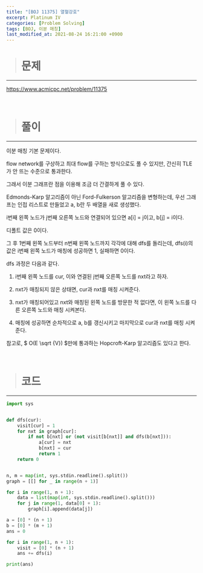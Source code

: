 ```yaml
---
title: "[BOJ 11375] 열혈강호"
excerpt: Platinum IV
categories: [Problem Solving]
tags: [BOJ, 이분 매칭]
last_modified_at: 2021-08-24 16:21:00 +0900
---
```


> # 문제
---

[<u>https://www.acmicpc.net/problem/11375</u>](https://www.acmicpc.net/problem/11375)

<br>

> # 풀이
---

이분 매칭 기본 문제이다.

flow network를 구상하고 최대 flow를 구하는 방식으로도 풀 수 있지만, 간신히 TLE가 안 뜨는 수준으로 통과한다.

그래서 이분 그래프란 점을 이용해 조금 더 간결하게 풀 수 있다.

Edmonds-Karp 알고리즘이 아닌 Ford-Fulkerson 알고리즘을 변형하는데, 우선 그래프는 인접 리스트로 만들었고 a, b란 두 배열을 새로 생성했다.

i번째 왼쪽 노드가 j번째 오른쪽 노드와 연결되어 있으면 a\[i\] = j이고, b\[j\] = i이다.

디폴트 값은 0이다.

그 후 1번째 왼쪽 노드부터 n번째 왼쪽 노드까지 각각에 대해 dfs를 돌리는데, dfs(i)의 값은 i번째 왼쪽 노드가 매칭에 성공하면 1, 실패하면 0이다.

dfs 과정은 다음과 같다.

1. i번째 왼쪽 노드를 cur, 이와 연결된 j번째 오른쪽 노드를 nxt라고 하자.

2. nxt가 매칭되지 않은 상태면, cur과 nxt를 매칭 시켜준다.

3. nxt가 매칭되어있고 nxt와 매칭된 왼쪽 노드를 방문한 적 없다면, 이 왼쪽 노드를 다른 오른쪽 노드와 매칭 시켜본다.

4. 매칭에 성공하면 순차적으로 a, b를 갱신시키고 마지막으로 cur과 nxt를 매칭 시켜준다.

참고로, $ O(E \sqrt {V}) $만에 통과하는 Hopcroft-Karp 알고리즘도 있다고 한다.

<br>

> # 코드
---

```python
import sys


def dfs(cur):
    visit[cur] = 1
    for nxt in graph[cur]:
        if not b[nxt] or (not visit[b[nxt]] and dfs(b[nxt])):
            a[cur] = nxt
            b[nxt] = cur
            return 1
    return 0


n, m = map(int, sys.stdin.readline().split())
graph = [[] for _ in range(n + 1)]

for i in range(1, n + 1):
    data = list(map(int, sys.stdin.readline().split()))
    for j in range(1, data[0] + 1):
        graph[i].append(data[j])

a = [0] * (n + 1)
b = [0] * (m + 1)
ans = 0

for i in range(1, n + 1):
    visit = [0] * (n + 1)
    ans += dfs(i)

print(ans)
```